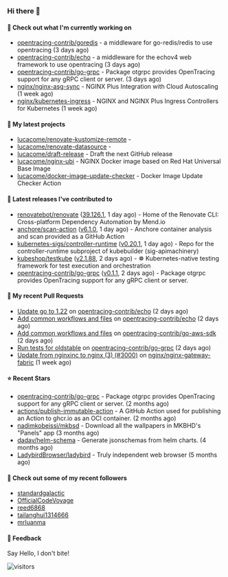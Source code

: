 ### Hi there 👋

#### 👷 Check out what I'm currently working on

- [opentracing-contrib/goredis](https://github.com/opentracing-contrib/goredis) - a middleware for go-redis/redis to use opentracing (3 days ago)
- [opentracing-contrib/echo](https://github.com/opentracing-contrib/echo) - a middleware for the echov4 web framework to use opentracing (3 days ago)
- [opentracing-contrib/go-grpc](https://github.com/opentracing-contrib/go-grpc) - Package otgrpc provides OpenTracing support for any gRPC client or server. (3 days ago)
- [nginx/nginx-asg-sync](https://github.com/nginx/nginx-asg-sync) - NGINX Plus Integration with Cloud Autoscaling  (1 week ago)
- [nginx/kubernetes-ingress](https://github.com/nginx/kubernetes-ingress) - NGINX and  NGINX Plus Ingress Controllers for Kubernetes (1 week ago)

#### 🌱 My latest projects

- [lucacome/renovate-kustomize-remote](https://github.com/lucacome/renovate-kustomize-remote) - 
- [lucacome/renovate-datasource](https://github.com/lucacome/renovate-datasource) - 
- [lucacome/draft-release](https://github.com/lucacome/draft-release) - Draft the next GitHub release
- [lucacome/nginx-ubi](https://github.com/lucacome/nginx-ubi) - NGINX Docker image based on Red Hat Universal Base Image
- [lucacome/docker-image-update-checker](https://github.com/lucacome/docker-image-update-checker) - Docker Image Update Checker Action

#### 🔭 Latest releases I've contributed to

- [renovatebot/renovate](https://github.com/renovatebot/renovate) ([39.126.1](https://github.com/renovatebot/renovate/releases/tag/39.126.1), 1 day ago) - Home of the Renovate CLI: Cross-platform Dependency Automation by Mend.io
- [anchore/scan-action](https://github.com/anchore/scan-action) ([v6.1.0](https://github.com/anchore/scan-action/releases/tag/v6.1.0), 1 day ago) - Anchore container analysis and scan provided as a GitHub Action
- [kubernetes-sigs/controller-runtime](https://github.com/kubernetes-sigs/controller-runtime) ([v0.20.1](https://github.com/kubernetes-sigs/controller-runtime/releases/tag/v0.20.1), 1 day ago) - Repo for the controller-runtime subproject of kubebuilder (sig-apimachinery)
- [kubeshop/testkube](https://github.com/kubeshop/testkube) ([v2.1.88](https://github.com/kubeshop/testkube/releases/tag/v2.1.88), 2 days ago) - ☸️ Kubernetes-native testing framework for test execution and orchestration
- [opentracing-contrib/go-grpc](https://github.com/opentracing-contrib/go-grpc) ([v0.1.1](https://github.com/opentracing-contrib/go-grpc/releases/tag/v0.1.1), 2 days ago) - Package otgrpc provides OpenTracing support for any gRPC client or server.

#### 🔨 My recent Pull Requests

- [Update go to 1.22](https://github.com/opentracing-contrib/echo/pull/12) on [opentracing-contrib/echo](https://github.com/opentracing-contrib/echo) (2 days ago)
- [Add common workflows and files](https://github.com/opentracing-contrib/echo/pull/7) on [opentracing-contrib/echo](https://github.com/opentracing-contrib/echo) (2 days ago)
- [Add common workflows and files](https://github.com/opentracing-contrib/go-aws-sdk/pull/11) on [opentracing-contrib/go-aws-sdk](https://github.com/opentracing-contrib/go-aws-sdk) (2 days ago)
- [Run tests for oldstable](https://github.com/opentracing-contrib/go-grpc/pull/35) on [opentracing-contrib/go-grpc](https://github.com/opentracing-contrib/go-grpc) (2 days ago)
- [Update from nginxinc to nginx (3) (#3000)](https://github.com/nginx/nginx-gateway-fabric/pull/3012) on [nginx/nginx-gateway-fabric](https://github.com/nginx/nginx-gateway-fabric) (1 week ago)

#### ⭐ Recent Stars

- [opentracing-contrib/go-grpc](https://github.com/opentracing-contrib/go-grpc) - Package otgrpc provides OpenTracing support for any gRPC client or server. (2 months ago)
- [actions/publish-immutable-action](https://github.com/actions/publish-immutable-action) - A GitHub Action used for publishing an Action to ghcr.io as an OCI container.  (2 months ago)
- [nadimkobeissi/mkbsd](https://github.com/nadimkobeissi/mkbsd) - Download all the wallpapers in MKBHD&#39;s &#34;Panels&#34; app (3 months ago)
- [dadav/helm-schema](https://github.com/dadav/helm-schema) - Generate jsonschemas from helm charts. (4 months ago)
- [LadybirdBrowser/ladybird](https://github.com/LadybirdBrowser/ladybird) - Truly independent web browser (5 months ago)

#### 👯 Check out some of my recent followers

- [standardgalactic](https://github.com/standardgalactic)
- [OfficialCodeVoyage](https://github.com/OfficialCodeVoyage)
- [reed6868](https://github.com/reed6868)
- [tailanghui1314666](https://github.com/tailanghui1314666)
- [mrluanma](https://github.com/mrluanma)

#### 💬 Feedback

Say Hello, I don't bite!

![visitors](https://visitor-badge.laobi.icu/badge?page_id=lucacome.visitor-badge)
#
